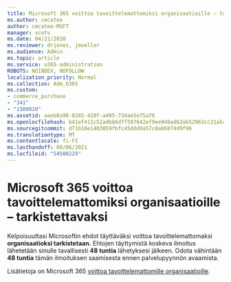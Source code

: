 ```yaml
---
title: Microsoft 365 voittoa tavoittelemattomiksi organisaatioille – tarkistettavaksi
ms.author: cmcatee
author: cmcatee-MSFT
manager: scotv
ms.date: 04/21/2020
ms.reviewer: drjones, jmueller
ms.audience: Admin
ms.topic: article
ms.service: o365-administration
ROBOTS: NOINDEX, NOFOLLOW
localization_priority: Normal
ms.collection: Adm_O365
ms.custom:
- commerce_purchase
- "341"
- "1500010"
ms.assetid: aaeb8a90-8265-410f-a495-734ae5e75a76
ms.openlocfilehash: b41ef411c52adbb6dff597642ef9ee948ad62ab52963cc21a542aadfc2e2acbe
ms.sourcegitcommit: d71b18e1403859fbfc45ddd9a57c8ab68f4d9f96
ms.translationtype: MT
ms.contentlocale: fi-FI
ms.lasthandoff: 08/06/2021
ms.locfileid: "54500229"
---
```

# <a name="microsoft-365-for-nonprofits---under-review"></a>Microsoft 365 voittoa tavoittelemattomiksi organisaatioille – tarkistettavaksi

Kelpoisuuttasi Microsoftin ehdot täyttäväksi voittoa tavoittelemattomaksi **organisaatioksi tarkistetaan.** Ehtojen täyttymistä koskeva ilmoitus lähetetään sinulle tavallisesti **48 tuntia** lähetyksesi jälkeen. Odota vähintään **48 tuntia** tämän ilmoituksen saamisesta ennen palvelupyynnön avaamista. 

Lisätietoja on Microsoft 365 [voittoa tavoittelemattomille organisaatioille](https://www.microsoft.com/nonprofits/microsoft-365). 
